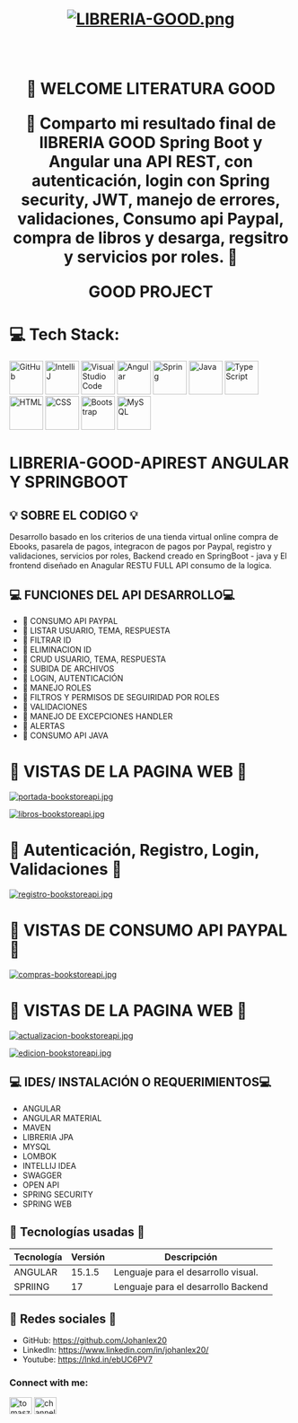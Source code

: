 
<div align="center">
  <h1 align="center">

[![LIBRERIA-GOOD.png](https://i.postimg.cc/G3vptH7G/LIBRERIA-GOOD.png)](https://postimg.cc/238YX8fS)

<br />
 
👋 WELCOME LITERATURA GOOD

🚀 Comparto mi resultado final de lIBRERIA GOOD Spring Boot y Angular una API REST, con autenticación, login con Spring security, JWT, manejo de errores, validaciones, Consumo api Paypal, compra de libros y desarga, regsitro y servicios por roles. 🚀 


GOOD PROJECT
<br />

  </h1>
</div>

# 💻 Tech Stack:

<div >
	<img width="60" src="https://user-images.githubusercontent.com/25181517/192108374-8da61ba1-99ec-41d7-80b8-fb2f7c0a4948.png" alt="GitHub" title="GitHub"/>
	<img width="60" src="https://user-images.githubusercontent.com/25181517/192108890-200809d1-439c-4e23-90d3-b090cf9a4eea.png" alt="IntelliJ" title="IntelliJ"/>
	<img width="60" src="https://user-images.githubusercontent.com/25181517/192108891-d86b6220-e232-423a-bf5f-90903e6887c3.png" alt="Visual Studio Code" title="Visual Studio Code"/>
	<img width="60" src="https://user-images.githubusercontent.com/25181517/183890595-779a7e64-3f43-4634-bad2-eceef4e80268.png" alt="Angular" title="Angular"/>
	<img width="60" src="https://user-images.githubusercontent.com/25181517/117201470-f6d56780-adec-11eb-8f7c-e70e376cfd07.png" alt="Spring" title="Spring"/>
	<img width="60" src="https://user-images.githubusercontent.com/25181517/117201156-9a724800-adec-11eb-9a9d-3cd0f67da4bc.png" alt="Java" title="Java"/>
	<img width="60" src="https://user-images.githubusercontent.com/25181517/183890598-19a0ac2d-e88a-4005-a8df-1ee36782fde1.png" alt="TypeScript" title="TypeScript"/>
	<img width="60" src="https://user-images.githubusercontent.com/25181517/192158954-f88b5814-d510-4564-b285-dff7d6400dad.png" alt="HTML" title="HTML"/>
	<img width="60" src="https://user-images.githubusercontent.com/25181517/183898674-75a4a1b1-f960-4ea9-abcb-637170a00a75.png" alt="CSS" title="CSS"/>
	<img width="60" src="https://user-images.githubusercontent.com/25181517/183898054-b3d693d4-dafb-4808-a509-bab54cf5de34.png" alt="Bootstrap" title="Bootstrap"/>
	<img width="60" src="https://user-images.githubusercontent.com/25181517/183896128-ec99105a-ec1a-4d85-b08b-1aa1620b2046.png" alt="MySQL" title="MySQL"/>
</div>



# LIBRERIA-GOOD-APIREST ANGULAR Y SPRINGBOOT


## 💡 SOBRE EL CODIGO 💡
Desarrollo basado en los criterios de una tienda virtual online compra de Ebooks, pasarela de pagos, integracon de pagos por Paypal, registro y validaciones, servicios por roles, Backend creado en SpringBoot - java y El frontend diseñado en Anagular RESTU FULL API consumo de la logica.



## 💻 FUNCIONES DEL API DESARROLLO💻
- 🌟 CONSUMO API PAYPAL
- 🌟 LISTAR USUARIO, TEMA, RESPUESTA
- 🌟 FILTRAR ID
- 🌟 ELIMINACION ID
- 🌟 CRUD USUARIO, TEMA, RESPUESTA
- 🌟 SUBIDA DE ARCHIVOS
- 🌟 LOGIN, AUTENTICACIÓN
- 🌟 MANEJO ROLES
- 🌟 FILTROS Y PERMISOS DE SEGUIRIDAD POR ROLES
- 🌟 VALIDACIONES
- 🌟 MANEJO DE EXCEPCIONES HANDLER
- 🌟 ALERTAS
- 🌟 CONSUMO API JAVA


# 🌟   VISTAS DE LA PAGINA WEB 🌟

[![portada-bookstoreapi.jpg](https://i.postimg.cc/Hn0WhhcB/portada-bookstoreapi.jpg)](https://postimg.cc/MfT8ctYQ)

[![libros-bookstoreapi.jpg](https://i.postimg.cc/0j12ZsQz/libros-bookstoreapi.jpg)](https://postimg.cc/KkQ2vCtb)


# 🌟   Autenticación, Registro, Login, Validaciones  🌟

[![registro-bookstoreapi.jpg](https://i.postimg.cc/d1yV81qM/registro-bookstoreapi.jpg)](https://postimg.cc/S2m44m2V)

# 🌟   VISTAS DE CONSUMO API PAYPAL 🌟

[![compras-bookstoreapi.jpg](https://i.postimg.cc/TY9YjBXP/compras-bookstoreapi.jpg)](https://postimg.cc/7f5kwshv)

# 🌟   VISTAS DE LA PAGINA WEB  🌟

[![actualizacion-bookstoreapi.jpg](https://i.postimg.cc/J4mzkMvg/actualizacion-bookstoreapi.jpg)](https://postimg.cc/4nLGCkJb)

[![edicion-bookstoreapi.jpg](https://i.postimg.cc/XYYNsxVk/edicion-bookstoreapi.jpg)](https://postimg.cc/0bhqQYKz)

## 💻 IDES/ INSTALACIÓN O REQUERIMIENTOS💻
- ANGULAR
- ANGULAR MATERIAL
- MAVEN
- LIBRERIA JPA 
- MYSQL
- LOMBOK
- INTELLIJ IDEA
- SWAGGER
- OPEN API
- SPRING SECURITY
- SPRING WEB

## 🌟 Tecnologías usadas 🌟
| Tecnología | Versión | Descripción                                                                     |
|------------|---------|---------------------------------------------------------------------------------|
|ANGULAR     | 15.1.5  | Lenguaje para el desarrollo   visual.                                             |
|SPRIING     | 17      | Lenguaje para el desarrollo Backend                                               |

## 🤝 Redes sociales 🤝

-  GitHub: https://github.com/Johanlex20
-  LinkedIn: https://www.linkedin.com/in/johanlex20/
-  Youtube: https://lnkd.in/ebUC6PV7

<h3 align="left">Connect with me:</h3>
<p align="left">
<a href="https://www.linkedin.com/in/johanlex20/" target="blank"><img align="center" src="https://raw.githubusercontent.com/rahuldkjain/github-profile-readme-generator/master/src/images/icons/Social/linked-in-alt.svg" alt="tomasz-oleksik-03190a189" height="30" width="40" /></a>
<a href="https://www.youtube.com/" target="blank"><img align="center" src="https://raw.githubusercontent.com/rahuldkjain/github-profile-readme-generator/master/src/images/icons/Social/youtube.svg" alt="channel/" height="30" width="40" /></a>
</p>


